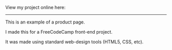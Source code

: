 View my project online here: 

-----------------------------

This is an example of a product page.

I made this for a FreeCodeCamp front-end project.
 
It was made using standard web-design tools (HTML5, CSS, etc).